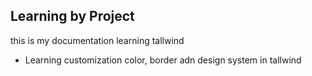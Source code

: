 ## Learning by Project

this is my documentation learning tallwind

- Learning customization color, border adn design system in tallwind